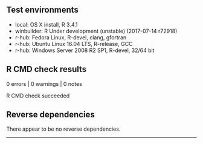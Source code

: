 ## Test environments
* local: OS X install, R 3.4.1
* winbuilder: R Under development (unstable) (2017-07-14 r72918)
* r-hub: Fedora Linux, R-devel, clang, gfortran
* r-hub: Ubuntu Linux 16.04 LTS, R-release, GCC
* r-hub: Windows Server 2008 R2 SP1, R-devel, 32/64 bit

## R CMD check results

0 errors | 0 warnings | 0 notes

R CMD check succeeded

## Reverse dependencies

There appear to be no reverse dependencies.

---


